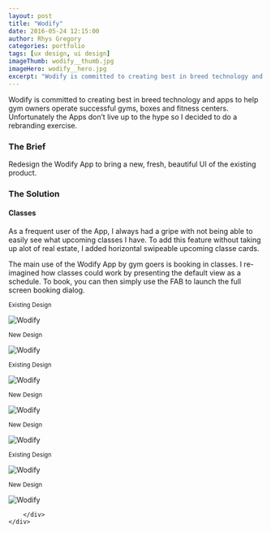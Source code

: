 ```yaml
---
layout: post
title: "Wodify"
date: 2016-05-24 12:15:00
author: Rhys Gregory
categories: portfolio
tags: [ux design, ui design]
imageThumb: wodify__thumb.jpg
imageHero: wodify__hero.jpg
excerpt: "Wodify is committed to creating best in breed technology and apps to help gym owners operate successful gyms, boxes and fitness centers"
---
```


<div class="o-wrapper  o-wrapper--narrow  u-pt  u-pb+" markdown="1">
Wodify is committed to creating best in breed technology and apps to help gym owners operate successful gyms, boxes and fitness centers. Unfortunately the Apps don’t live up to the hype so I decided to do a rebranding exercise.

### The Brief
Redesign the Wodify App to bring a new, fresh, beautiful UI of the existing product.

### The Solution

#### Classes

As a frequent user of the App, I always had a gripe with not being able to easily see what upcoming classes I have. To add this feature without taking up alot of real estate, I added horizontal swipeable upcoming classe cards.

The main use of the Wodify App by gym goers is booking in classes. I re-imagined how classes could work by presenting the default view as a schedule. To book, you can then simply use the FAB to launch the full screen booking dialog. 
</div>

<section class="o-band  c-band  u-pb+">
	<div class="o-wrapper  o-wrapper--narrow  u-text-center">
		<div class="o-layout  o-layout--center">
			<div class="o-layout__item  u-1/1  u-1/2-lap-and-up">
				<p><small>Existing Design</small></p>
				<img class="page-portfolio-item-mobile-img  u-mb" src="/img/portfolio/wodify__home-old.png" alt="Wodify">
			</div>
			<div class="o-layout__item  u-1/1  u-1/2-lap-and-up">
				<p><small>New Design</small></p>
				<img class="page-portfolio-item-mobile-img  u-mb" src="/img/portfolio/wodify__home.jpg" alt="Wodify">
			</div>
			<div class="o-layout__item  u-1/1  u-1/3-lap-and-up">
				<p><small>Existing Design</small></p>
				<img class="page-portfolio-item-mobile-img  u-mb" src="/img/portfolio/wodify__book-class-old.png" alt="Wodify">
			</div>
			<div class="o-layout__item  u-1/1  u-1/3-lap-and-up">
				<p><small>New Design</small></p>
				<img class="page-portfolio-item-mobile-img  u-mb" src="/img/portfolio/wodify__classes.jpg" alt="Wodify">
			</div>
			<div class="o-layout__item  u-1/1  u-1/3-lap-and-up">
				<p><small>New Design</small></p>
				<img class="page-portfolio-item-mobile-img  u-mb" src="/img/portfolio/wodify__book-class.jpg" alt="Wodify">
			</div>
			<div class="o-layout__item  u-1/1  u-1/2-lap-and-up">
				<p><small>Existing Design</small></p>
				<img class="page-portfolio-item-mobile-img  u-mb" src="/img/portfolio/wodify__menu-old.png" alt="Wodify">
			</div>
			<div class="o-layout__item  u-1/1  u-1/2-lap-and-up">
				<p><small>New Design</small></p>
				<img class="page-portfolio-item-mobile-img  u-mb" src="/img/portfolio/wodify__menu.jpg" alt="Wodify">
			</div>
			
		</div>
	</div>
</section>